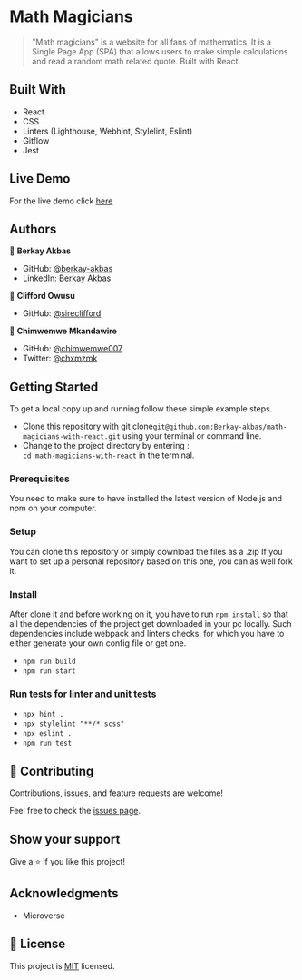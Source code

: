 # Math Magicians

> "Math magicians" is a website for all fans of mathematics. It is a Single Page App (SPA) that allows users to make simple calculations and read a random math related quote. Built with React.

## Built With

- React
- CSS
- Linters (Lighthouse, Webhint, Stylelint, Eslint)
- Gitflow
- Jest

## Live Demo

For the live demo click [here](https://berkay-math-magicians.netlify.app/)

## Authors

👤 **Berkay Akbas**

- GitHub: [@berkay-akbas](https://github.com/Berkay-akbas)
- LinkedIn: [Berkay Akbas](https://www.linkedin.com/in/berkay-akbas-a03b3b239/)

👤 **Clifford Owusu**

- GitHub: [@sireclifford](https://github.com/sireclifford)

👤 **Chimwemwe Mkandawire**

- GitHub: [@chimwemwe007](https://github.com/chimwemwe007)
- Twitter: [@chxmzmk](https://twitter.com/chxmzmk)

## Getting Started

To get a local copy up and running follow these simple example steps.

- Clone this repository with git clone`git@github.com:Berkay-akbas/math-magicians-with-react.git` using your terminal or command line.
- Change to the project directory by entering : <br>
  `cd math-magicians-with-react` in the terminal.

### Prerequisites

You need to make sure to have installed the latest version of Node.js and npm on your computer.

### Setup

You can clone this repository or simply download the files as a .zip
If you want to set up a personal repository based on this one, you can as well fork it.

### Install

After clone it and before working on it, you have to run `npm install` so that all the dependencies of the project get downloaded in your pc locally.
Such dependencies include webpack and linters checks, for which you have to either generate your own config file or get one.

- `npm run build`
- `npm run start`

### Run tests for linter and unit tests

- `npx hint .`
- `npx stylelint "**/*.scss"`
- `npx eslint .`
- `npm run test`

## 🤝 Contributing

Contributions, issues, and feature requests are welcome!

Feel free to check the [issues page](../../issues/).

## Show your support

Give a ⭐️ if you like this project!

## Acknowledgments

- Microverse

## 📝 License

This project is [MIT](./MIT.md) licensed.
